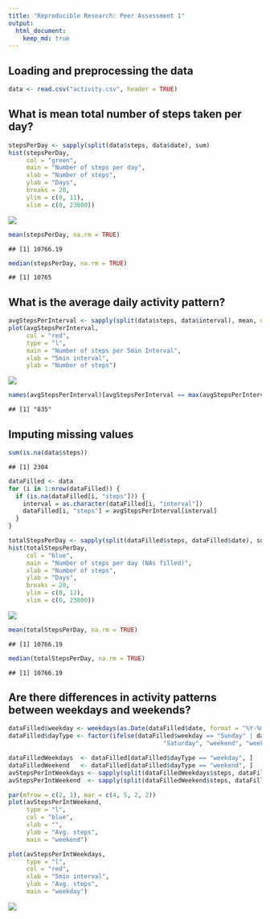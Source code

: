 ```yaml
---
title: "Reproducible Research: Peer Assessment 1"
output: 
  html_document:
    keep_md: true
---
```



## Loading and preprocessing the data

```r
data <- read.csv("activity.csv", header = TRUE)
```


## What is mean total number of steps taken per day?

```r
stepsPerDay <- sapply(split(data$steps, data$date), sum)
hist(stepsPerDay, 
     col = "green", 
     main = "Number of steps per day", 
     xlab = "Number of steps",
     ylab = "Days",
     breaks = 20,
     ylim = c(0, 11),
     xlim = c(0, 23000))
```

![](PA1_template_files/figure-html/unnamed-chunk-2-1.png)<!-- -->

```r
mean(stepsPerDay, na.rm = TRUE)
```

```
## [1] 10766.19
```

```r
median(stepsPerDay, na.rm = TRUE)
```

```
## [1] 10765
```


## What is the average daily activity pattern?

```r
avgStepsPerInterval <- sapply(split(data$steps, data$interval), mean, na.rm = TRUE)
plot(avgStepsPerInterval, 
     col = "red",
     type = "l", 
     main = "Number of steps per 5min Interval",
     xlab = "5min interval", 
     ylab = "Number of steps")
```

![](PA1_template_files/figure-html/unnamed-chunk-3-1.png)<!-- -->

```r
names(avgStepsPerInterval)[avgStepsPerInterval == max(avgStepsPerInterval)]
```

```
## [1] "835"
```


## Imputing missing values

```r
sum(is.na(data$steps))
```

```
## [1] 2304
```

```r
dataFilled <- data
for (i in 1:nrow(dataFilled)) {
  if (is.na(dataFilled[i, "steps"])) {
    interval = as.character(dataFilled[i, "interval"])
    dataFilled[i, "steps"] = avgStepsPerInterval[interval]
  }
}

totalStepsPerDay <- sapply(split(dataFilled$steps, dataFilled$date), sum)
hist(totalStepsPerDay, 
     col = "blue", 
     main = "Number of steps per day (NAs filled)", 
     xlab = "Number of steps",
     ylab = "Days",
     breaks = 20,
     ylim = c(0, 12),
     xlim = c(0, 23000))
```

![](PA1_template_files/figure-html/unnamed-chunk-4-1.png)<!-- -->

```r
mean(totalStepsPerDay, na.rm = TRUE)
```

```
## [1] 10766.19
```

```r
median(totalStepsPerDay, na.rm = TRUE)
```

```
## [1] 10766.19
```


## Are there differences in activity patterns between weekdays and weekends?

```r
dataFilled$weekday <- weekdays(as.Date(dataFilled$date, format = "%Y-%m-%d"))
dataFilled$dayType <- factor(ifelse(dataFilled$weekday == "Sunday" | dataFilled$weekday == 
                                           "Saturday", "weekend", "weekday"), levels = c("weekday", "weekend"))

dataFilledWeekdays  <- dataFilled[dataFilled$dayType == "weekday", ]
dataFilledWeekend   <- dataFilled[dataFilled$dayType == "weekend", ]
avStepsPerIntWeekdays <- sapply(split(dataFilledWeekdays$steps, dataFilledWeekdays$interval), mean)
avStepsPerIntWeekend  <- sapply(split(dataFilledWeekend$steps, dataFilledWeekend$interval), mean)

par(mfrow = c(2, 1), mar = c(4, 5, 2, 2))
plot(avStepsPerIntWeekend, 
     type = "l", 
     col = "blue",
     xlab = "",
     ylab = "Avg. steps",
     main = "weekend")

plot(avStepsPerIntWeekdays, 
     type = "l", 
     col = "red",
     xlab = "5min interval",
     ylab = "Avg. steps",
     main = "weekday")
```

![](PA1_template_files/figure-html/unnamed-chunk-5-1.png)<!-- -->
